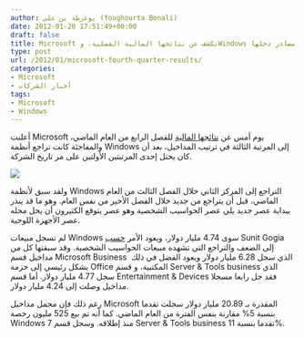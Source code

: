 ```yaml
---
author: يوغرطة بن علي (Youghourta Benali)
date: 2012-01-20 17:51:49+00:00
draft: false
title: Microsoft تكشف عن نتائجها المالية الفصلية، وWindows لم يعد أحد أهم مصادر دخلها
type: post
url: /2012/01/microsoft-fourth-quarter-results/
categories:
- Microsoft
- أخبار الشركات
tags:
- Microsoft
- Windows
---
```


أعلنت Microsoft يوم أمس عن [نتائجها المالية](http://www.microsoft.com/investor/EarningsAndFinancials/Earnings/PressReleaseAndWebcast/fy12/Q2/default.aspx) للفصل الرابع من العام الماضي، والمفاجئة كانت تراجع أنظمة Windows إلى المرتبة الثالثة في ترتيب المداخيل، بعد أن كان يحتل إحدى المرتبتين الأولتين على مر تاريخ الشركة.




[![](http://www.it-scoop.com/wp-content/uploads/2012/01/microsoft.jpg)
](http://www.it-scoop.com/wp-content/uploads/2012/01/microsoft.jpg)




ولقد سبق لأنظمة Windows التراجع إلى المركز الثاني خلال الفصل الثالث من العام الماضي، قبل أن يتراجع من جديد خلال الفصل الأخير من نفس العام. وهو ما قد ينذر ببداية عصر جديد يلي عصر الحواسيب الشخصية وهو عصر يتوقع الكثيرون أن يحل محله عصر الأجهزة اللوحية.




لم تسجل مبيعات Windows سوى 4.74 مليار دولار، ويعود الأمر [حسب](http://www.telegraph.co.uk/finance/newsbysector/mediatechnologyandtelecoms/9026768/Microsoft-profits-beat-forecasts-on-business-demand.html) Sunit Gogia إلى الضعف والتراجع التي تشهده مبيعات الحواسيب الشخصية. وقد سبقتها كل من مداخيل قسم Microsoft Business  الذي سجل 6.28 مليار دولار ويعود الفضل في ذلك بشكل رئيسي إلى حزمة Office المكتبية، و قسم Server & Tools business الذي سجل 4.77 مليار دولار. أما قسم Entertainment & Devices فقد حل رابعا مسجلا مداخيل وصلت إلى 4.24 مليار دولار.




رغم ذلك فإن مجمل مداخيل Microsoft المقدرة بـ 20.89 مليار دولار سجلت تقدما بنسبة 5% مقارنة بنفس الفترة من العام الماضي. كما أنه تم بيع 525 مليون رخصة Windows 7 منذ إطلاقه. وسجل قسم Server & Tools business تقدما بنسبة 11%.
